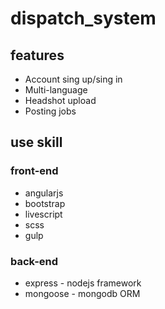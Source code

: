 # dispatch_system

## features

* Account sing up/sing in
* Multi-language
* Headshot upload
* Posting jobs

## use skill

### front-end

* angularjs
* bootstrap
* livescript
* scss
* gulp

### back-end

* express - nodejs framework
* mongoose - mongodb ORM
